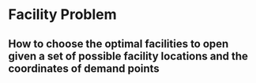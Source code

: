 # Facility Problem
## How to choose the optimal facilities to open given a set of possible facility locations and the coordinates of demand points
